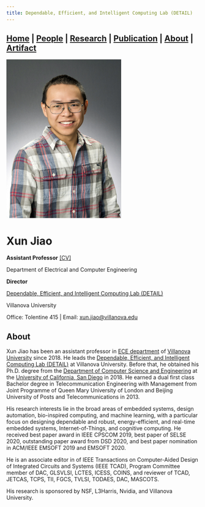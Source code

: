 ```yaml
---
title: Dependable, Efficient, and Intelligent Computing Lab (DETAIL)
---
```

## [Home](../) | [**People**](../people) | [Research](../research) | [Publication](../publication) | [About](../about) | [Artifact](../artifact) 

<img src="../asset/jiao.jpg" alt="Xun Jiao" width="300">

# Xun Jiao
**Assistant Professor** [[CV]](../asset/jiao.pdf)

Department of Electrical and Computer Engineering

**Director**

[Dependable, Efficient, and Intelligent Computing Lab (DETAIL)](vu-detail.github.io)

Villanova University 

Office: Tolentine 415 | Email: [xun.jiao@villanova.edu](mailto:xun.jiao@villanova.edu) 

## About
Xun Jiao has been an assistant professor in [ECE department](https://www1.villanova.edu/university/engineering/academic-programs/departments/electrical-computer.html) of [Villanova University](https://www1.villanova.edu/university.html) since 2018. He leads the [Dependable, Efficient, and Intelligent Computing Lab (DETAIL)](vu-detail.github.io) at Villanova University. Before that, he obtained his Ph.D. degree from the [Department of Computer Science and Engineering](https://cse.ucsd.edu/) at the [University of California, San Diego](https://www.ucsd.edu/) in 2018. He earned a dual first class Bachelor degree in Telecommunication Engineering with Management from Joint Programme of Queen Mary University of London and Beijing University of Posts and Telecommunications in 2013.

His research interests lie in the broad areas of embedded systems, design automation, bio-inspired computing, and machine learning, with a particular focus on designing dependable and robust, energy-efficient, and real-time embedded systems, Internet-of-Things, and cognitive computing. He received best paper award in IEEE CPSCOM 2019, best paper of SELSE 2020, outstanding paper award from DSD 2020, and best paper nomination in ACM/IEEE EMSOFT 2019 and EMSOFT 2020.

He is an associate editor in of IEEE Transactions on Computer-Aided Design of Integrated Circuits and Systems (IEEE TCAD), Program Committee member of DAC, GLSVLSI, LCTES, ICESS, COINS, and reviewer of TCAD, JETCAS, TCPS, TII, FGCS, TVLSI, TODAES, DAC, MASCOTS.

His research is sponsored by NSF, L3Harris, Nvidia, and Villanova University.

